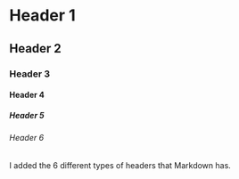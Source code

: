 # Header 1
## Header 2
### Header 3
#### Header 4
##### Header 5
###### Header 6

I added the 6 different types of headers that Markdown has.
